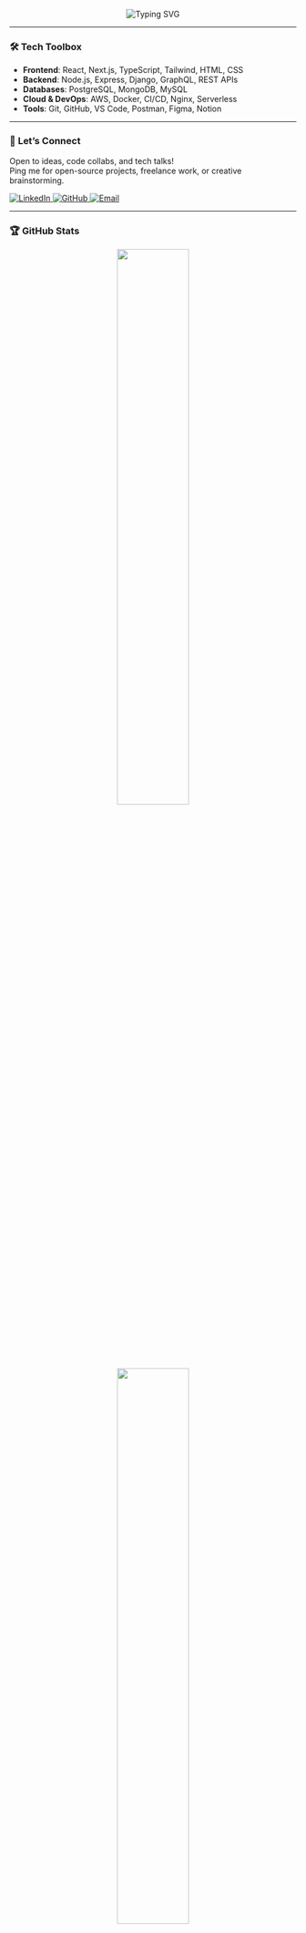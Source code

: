 <p align="center">
  <img src="https://readme-typing-svg.herokuapp.com?font=Fira+Code&size=24&pause=1000&color=00F7FF&center=true&vCenter=true&width=435&lines=Hi+%F0%9F%91%8B+I'm+Md+Faizan;Full-Stack+Developer+%26+Tech+Explorer;Lover+of+Clean+Code+%26+Open+Source" alt="Typing SVG" />
</p>

---

### 🛠️ **Tech Toolbox**

- **Frontend**: React, Next.js, TypeScript, Tailwind, HTML, CSS  
- **Backend**: Node.js, Express, Django, GraphQL, REST APIs  
- **Databases**: PostgreSQL, MongoDB, MySQL  
- **Cloud & DevOps**: AWS, Docker, CI/CD, Nginx, Serverless  
- **Tools**: Git, GitHub, VS Code, Postman, Figma, Notion

---

### 💬 **Let’s Connect**  

Open to ideas, code collabs, and tech talks!  
Ping me for open-source projects, freelance work, or creative brainstorming.

<p align="left">
  <a href="https://www.linkedin.com/in/faizanwebd/" target="_blank">
    <img src="https://img.shields.io/badge/LinkedIn-0A66C2?style=for-the-badge&logo=linkedin&logoColor=white" alt="LinkedIn"/>
  </a>
  <a href="https://github.com/faizanwebd" target="_blank">
    <img src="https://img.shields.io/badge/GitHub-100000?style=for-the-badge&logo=github&logoColor=white" alt="GitHub"/>
  </a>
  <a href="mailto:mdfaizan1328@gmail.com">
    <img src="https://img.shields.io/badge/Gmail-D14836?style=for-the-badge&logo=gmail&logoColor=white" alt="Email"/>
  </a>
</p>

---

### 🏆 **GitHub Stats**

<p align="center">
  <img src="https://github-readme-stats.vercel.app/api?username=faizanwebd&show_icons=true&hide_title=true&count_private=true&theme=radical" width="50%" />
</p>
<p align="center">
  <img src="https://github-readme-streak-stats.herokuapp.com/?user=faizanwebd&theme=radical" width="50%" />
</p>
<p align="center">
  <img src="https://activity-graph.herokuapp.com/graph?username=faizanwebd&theme=github&hide_border=true" width="50%" />
</p>

---

### 🧑‍💻 **Open-Source & Projects**

Open-source is where I grow and give back.  
I love collaborating on tools that help developers and communities thrive.

🔗 [Explore My Repositories](https://github.com/faizanwebd?tab=repositories)

---

### 🎯 **Focus Areas**

- 📚 **Learning**: Advanced System Design, Microservices  
- 🛠️ **Building**: Cloud-native, scalable apps  
- 🤝 **Open To**: Freelance, remote collabs & startup ideas


